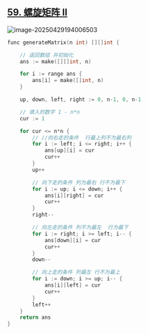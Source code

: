 ## [59. 螺旋矩阵 II](https://leetcode.cn/problems/spiral-matrix-ii/)

![image-20250429194006503](https://ting2.oss-cn-beijing.aliyuncs.com/picture/202504291940830.png)

```C
func generateMatrix(n int) [][]int {

	// 返回数组 并初始化
	ans := make([][]int, n)

	for i := range ans {
		ans[i] = make([]int, n)
	}

	up, down, left, right := 0, n-1, 0, n-1

	// 填入的数字 1 - n*n
	cur := 1

	for cur <= n*n {
        // //向右走的条件  行最上列不为最右列
		for i := left; i <= right; i++ {
			ans[up][i] = cur
			cur++
		}
		up++

        // 向下走的条件 列为最右 行不为最下
        for i := up; i <= down; i++ {
            ans[i][right] = cur
            cur++
        }
        right--

        // 向左走的条件 列不为最左  行为最下
        for i := right; i >= left; i-- {
            ans[down][i] = cur
            cur++
        }
        down--

        // 向上走的条件 列最左 行不为最上
        for i := down; i >= up; i-- {
            ans[i][left] = cur
            cur++
        }
        left++
	}
    return ans
}

```

